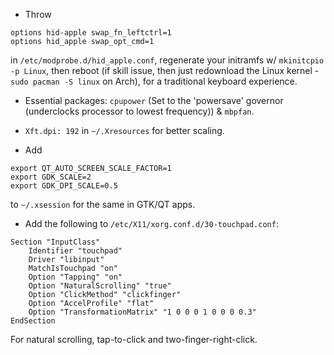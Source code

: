- Throw
```
options hid-apple swap_fn_leftctrl=1
options hid_apple swap_opt_cmd=1
```
in `/etc/modprobe.d/hid_apple.conf`, regenerate your initramfs w/ `mkinitcpio -p Linux`, then reboot (if skill issue, then just redownload the Linux kernel - `sudo pacman -S linux` on Arch), for a traditional keyboard experience.
<br>   

- Essential packages: `cpupower` (Set to the 'powersave' governor (underclocks processor to lowest frequency))  & `mbpfan`. <br>

- `Xft.dpi: 192` in `~/.Xresources` for better scaling. <br>

- Add
```
export QT_AUTO_SCREEN_SCALE_FACTOR=1
export GDK_SCALE=2
export GDK_DPI_SCALE=0.5
```
to `~/.xsession` for the same in GTK/QT apps.

- Add the following to `/etc/X11/xorg.conf.d/30-touchpad.conf`:
```
Section "InputClass"
    Identifier "touchpad"
    Driver "libinput"
    MatchIsTouchpad "on"
    Option "Tapping" "on"
    Option "NaturalScrolling" "true"
    Option "ClickMethod" "clickfinger"
    Option "AccelProfile" "flat"
    Option "TransformationMatrix" "1 0 0 0 1 0 0 0 0.3"
EndSection
```
For natural scrolling, tap-to-click and two-finger-right-click. <br>
